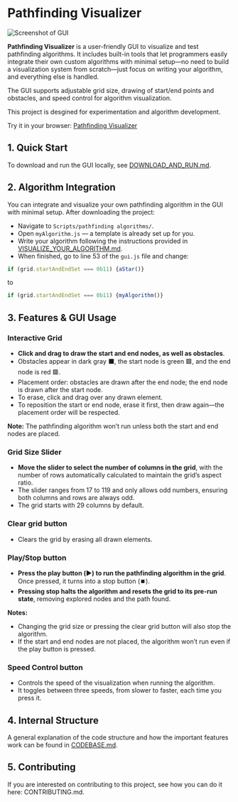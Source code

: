 # Pathfinding Visualizer

![Screenshot of GUI](https://github.com/user-attachments/assets/77c0bd74-8135-46a2-86b5-cf0826bdea4a)


**Pathfinding Visualizer** is a user-friendly GUI to visualize and test pathfinding algorithms. It includes built-in tools that let programmers easily integrate their own custom algorithms with minimal setup—no need to build a visualization system from scratch—just focus on writing your algorithm, and everything else is handled.

The GUI supports adjustable grid size, drawing of start/end points and obstacles, and speed control for algorithm visualization.

This project is desgined for experimentation and algorithm development.

Try it in your browser: [Pathfinding Visualizer](https://joaquin-e-serraiti.github.io/pathfinding-visualizer/)

## 1. Quick Start

To download and run the GUI locally, see [DOWNLOAD_AND_RUN.md](./DOWNLOAD_AND_RUN.md).

## 2. Algorithm Integration

You can integrate and visualize your own pathfinding algorithm in the GUI with minimal setup. After downloading the project:

- Navigate to `Scripts/pathfinding algorithms/`.
- Open `myAlgorithm.js` — a template is already set up for you.
- Write your algorithm following the instructions provided in [VISUALIZE_YOUR_ALGORITHM.md](./VISUALIZE_YOUR_ALGORITHM.md).
- When finished, go to line 53 of the `gui.js` file and change:

```js
if (grid.startAndEndSet === 0b11) {aStar()}
```

to

```js
if (grid.startAndEndSet === 0b11) {myAlgorithm()}
```


## 3. Features & GUI Usage

### Interactive Grid

- **Click and drag to draw the start and end nodes, as well as obstacles**.
- Obstacles appear in dark gray :black_large_square:, the start node is green :green_square:, and the end node is red :red_square:.
- Placement order: obstacles are drawn after the end node; the end node is drawn after the start node.
- To erase, click and drag over any drawn element.
- To reposition the start or end node, erase it first, then draw again—the placement order will be respected.

**Note:** The pathfinding algorithm won’t run unless both the start and end nodes are placed.

### Grid Size Slider

- **Move the slider to select the number of columns in the grid**, with the number of rows automatically calculated to maintain the grid’s aspect ratio.
- The slider ranges from 17 to 119 and only allows odd numbers, ensuring both columns and rows are always odd.
- The grid starts with 29 columns by default.

### Clear grid button

- Clears the grid by erasing all drawn elements.

### Play/Stop button

- **Press the play button (▶️) to run the pathfinding algorithm in the grid**. Once pressed, it turns into a stop button (⏹️).
- **Pressing stop halts the algorithm and resets the grid to its pre-run state**, removing explored nodes and the path found.

**Notes:**
- Changing the grid size or pressing the clear grid button will also stop the algorithm.
- If the start and end nodes are not placed, the algorithm won’t run even if the play button is pressed.

### Speed Control button

- Controls the speed of the visualization when running the algorithm.
- It toggles between three speeds, from slower to faster, each time you press it.

## 4. Internal Structure

A general explanation of the code structure and how the important features work can be found in [CODEBASE.md](./CODEBASE.md).

## 5. Contributing

If you are interested on contributing to this project, see how you can do it here: CONTRIBUTING.md.
